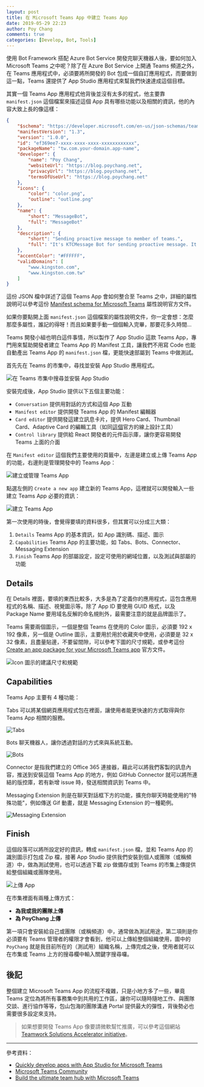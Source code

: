 ```yaml
---
layout: post
title: 在 Microsoft Teams App 中建立 Teams App
date: 2019-05-29 22:23
author: Poy Chang
comments: true
categories: [Develop, Bot, Tools]
---
```


使用 Bot Framework 搭配 Azure Bot Service 開發完聊天機器人後，要如何加入 Microsoft Teams 之中呢？除了在 Azure Bot Service 上開通 Teams 頻道之外，在 Teams 應用程式中，必須要將所開發的 Bot 包成一個自訂應用程式，而要做到這一點，Teams 還提供了 App Studio 應用程式來幫我們快速達成這個目標。

其實一個 Teams App 應用程式他背後並沒有太多的程式，他主要靠 `manifest.json` 這個檔案來描述這個 App 具有哪些功能以及相關的資訊，他的內容大致上長的像這樣：

```json
{
    "$schema": "https://developer.microsoft.com/en-us/json-schemas/teams/v1.3/MicrosoftTeams.schema.json",
    "manifestVersion": "1.3",
    "version": "1.0.0",
    "id": "ef369ee7-xxxx-xxxx-xxxx-xxxxxxxxxxxx",
    "packageName": "tw.com.your-domain.app-name",
    "developer": {
        "name": "Poy Chang",
        "websiteUrl": "https://blog.poychang.net",
        "privacyUrl": "https://blog.poychang.net",
        "termsOfUseUrl": "https://blog.poychang.net"
    },
    "icons": {
        "color": "color.png",
        "outline": "outline.png"
    },
    "name": {
        "short": "MessageBot",
        "full": "MessageBot"
    },
    "description": {
        "short": "Sending proactive message to member of teams.",
        "full": "It's KTCMessage Bot for sending proactive message. It's develop only version."
    },
    "accentColor": "#FFFFFF",
    "validDomains": [
        "www.kingston.com",
        "www.kingston.com.tw"
    ]
}
```

這份 JSON 檔中詳述了這個 Teams App 會如何整合至 Teams 之中，詳細的屬性說明可以參考這份 [Manifest schema for Microsoft Teams](https://docs.microsoft.com/en-us/microsoftteams/platform/resources/schema/manifest-schema?WT.mc_id=DT-MVP-5003022) 屬性說明官方文件。

如果你要點開上面 `manifest.json` 這個檔案的屬性說明文件，你一定會想：怎麼那麼多屬性，誰記的得呀！而且如果要手動一個個輸入完畢，那要花多久時間...

Teams 開發小組也明白這件事情，所以製作了 App Studio 這款 Teams App，專門用來幫助開發者建立 Teams App 的 Manifest 工具，讓我們不用寫 Code 也能自動產出 Teams App 的 `manifest.json` 檔，更能快速部屬到 Teams 中做測試。

首先先在 Teams 的市集中，尋找並安裝 App Studio 應用程式。

![在 Teams 市集中搜尋並安裝 App Studio](https://i.imgur.com/ofVqWwL.png)

安裝完成後，App Studio 提供以下五個主要功能：

- `Conversation` 提供用對話的方式和這個 App 互動
- `Manifest editor` 提供開發 Teams App 的 Manifest 編輯器
- `Card editor` 提供開發這建立訊息卡片，提供 Hero Card、Thumbnail Card、Adaptive Card 的編輯工具（如同[這個](https://acdesignerbeta.azurewebsites.net/)官方的線上設計工具）
- `Control library` 提供給 React 開發者的元件函示庫，讓你更容易開發 Teams 上面的介面

在 `Manifest editor` 這個我們主要使用的頁籤中，左邊是建立或上傳 Teams App 的功能，右邊則是管理開發中的 Teams App：

![建立或管理 Teams App](https://i.imgur.com/VGUPDHK.png)

點選左側的 `Create a new app` 建立新的 Teams App，這裡就可以開發輸入一些建立 Teams App 必要的資訊：

![建立 Teams App](https://i.imgur.com/yCuqDQ6.png)

第一次使用的時後，會覺得要填的資料很多，但其實可以分成三大類：

1. `Details` Teams App 的基本資訊，如 App 識別碼、描述、圖示
2. `Capabilities` Teams App 的主要功能，如 Tabs、Bots、Connector、Messaging Extension
3. `Finish` Teams App 的部屬設定，設定可使用的網域位置，以及測試與部屬的功能

## Details

在 Details 裡面，要填的東西比較多，大多是為了定義你的應用程式，這包含應用程式的名稱、描述、視覺圖示等。除了 App ID 要使用 GUID 格式，以及 Package Name 要用域名反解的命名規則外，最需要注意的就是品牌圖示了。

Teams 需要兩個圖示，一個是整個 Teams 在使用的 Color 圖示，必須要 192 x 192 像素，另一個是 Outline 圖示，主要用於用於收藏夾中使用，必須要是 32 x 32 像素，且盡量貼邊，不要留間隙，可以參考下圖的尺寸規範，或參考這份 [Create an app package for your Microsoft Teams app](https://docs.microsoft.com/en-us/microsoftteams/platform/concepts/apps/apps-package?WT.mc_id=DT-MVP-5003022) 官方文件。

![Icon 圖示的建議尺寸和規範](https://i.imgur.com/GA0xLQy.png)

## Capabilities

Teams App 主要有 4 種功能：

Tabs 可以將某個網頁應用程式包在裡面，讓使用者能更快速的方式取得與你 Teams App 相關的服務。

![Tabs](https://i.imgur.com/TkC5rgI.png)

Bots 聊天機器人，讓你透過對話的方式來與系統互動。

![Bots](https://i.imgur.com/igUy7I8.png)

Connector 是指我們建立的 Office 365 連接器，藉此可以將我們客製的訊息內容，推送到安裝這個 Teams App 的地方，例如 GitHub Connector 就可以將所連結的版控庫，若有新增 issue 時，發送相關資訊到 Teams 中。

Messaging Extension 則是在聊天對話框下方的功能，擴充你聊天時能使用的"特殊功能"，例如傳送 Gif 動畫，就是 Messaging Extension 的一種範例。

![Messaging Extension](https://i.imgur.com/XH44Vvn.png)

## Finish

這個段落可以將所設定好的資訊，轉成 `manifest.json` 檔，並和 Teams App 的識別圖示打包成 Zip 檔，接著 App Studio 提供我們安裝到個人或團隊（或稱頻道）中，做為測試使用，也可以透過下載 zip 做備存或到 Teams 的市集上傳提供給整個組織或團隊使用。

![上傳 App](https://i.imgur.com/eqUaibp.png)

在市集裡面有兩種上傳方式：

- **為我或我的團隊上傳**
- **為 PoyChang 上傳**

第一項只會安裝給自己或團隊（或稱頻道）中，通常做為測試用途，第二項則是你必須要有 Teams 管理者的權限才會看到，他可以上傳給整個組織使用，圖中的 `PoyChang` 就是我目前所在的（測試用）組織名稱，上傳完成之後，使用者就可以在市集或 Teams 上方的搜尋欄中輸入關鍵字搜尋囉。

## 後記

整個建立 Microsoft Teams App 的流程不複雜，只是小地方多了一些，畢竟 Teams 定位為將所有事務集中到共用的工作區，讓你可以隨時隨地工作、與團隊交談、進行協作等等，包山包海的團隊溝通 Portal 提供最大的彈性，背後勢必也需要很多設定來支持。

>如果想要開發 Teams App 像要請微軟幫忙推廣，可以參考這個網站[Teamwork Solutions Accelerator initiative](https://www.microsoft.com/microsoft-365/partners/teamwork/solutions-accelerator)。

----------

參考資料：

* [Quickly develop apps with App Studio for Microsoft Teams](https://docs.microsoft.com/zh-tw/microsoftteams/platform/get-started/get-started-app-studio?WT.mc_id=DT-MVP-5003022)
* [Microsoft Teams Community](https://developer.microsoft.com/en-us/microsoft-teams/docs)
* [Build the ultimate team hub with Microsoft Teams](https://www.slideshare.net/MSTechCommunity/build-the-ultimate-team-hub-with-microsoft-teams)
